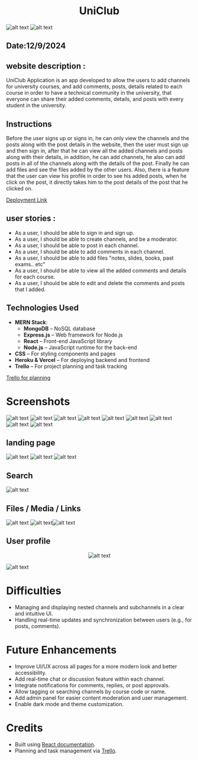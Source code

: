 
<h1 style="text-align:center;">UniClub</h1>

![alt text](img/UniClub_img/1.png)
![alt text](img/UniClub_img/2.png)
## Date:12/9/2024

## website description :
UniClub Application is an app developed to allow the users to add channels for university courses, and add comments, posts, details related to each course in order to have a technical community in the university, that everyone can share their added comments, details, and posts with every student in the university.

## Instructions
Before the user signs up or signs in, he can only view the channels and the posts along with the post details in the website, then the user must sign up and then sign in, after that he can view all the added channels and posts along with their details, in addition, he can add channels, he also can add posts in all of the channels along with the details of the post. Finally he can add files and see the files added by the other users. Also, there is a feature that the user can view his profile in order to see his added posts, when he click on the post, it directly takes him to the post details of the post that he clicked on.

 [Deployment Link](https://uni-club-frontend.vercel.app/)





## user stories :

- As a user, I should be able to sign in and sign up.
- As a user, I should be able to create channels, and be a moderator. 
- As a user, I should be able to post in each channel.
- As a user, I should be able to add comments in each channel.
- As a user, I should be able to add  files "notes, slides, books, past exams.. etc"
- As a user, I should be able to view all the added comments and details for each course.
- As a user, I should be able to edit and delete the comments and posts that I added.

## Technologies Used
* **MERN Stack**:
  - **MongoDB** – NoSQL database
  - **Express.js** – Web framework for Node.js
  - **React** – Front-end JavaScript library
  - **Node.js** – JavaScript runtime for the back-end
* **CSS** – For styling components and pages
* **Heroku & Vercel** – For deploying backend and frontend
* **Trello** – For project planning and task tracking

 [Trello for planning](https://trello.com/b/PkImCtGH/uniclub)

# Screenshots

![alt text](img/UniClub_img/1.png)
![alt text](img/UniClub_img/2.png)
![alt text](img/UniClub_img/3.png)
![alt text](img/UniClub_img/4.png)
![alt text](img/UniClub_img/about_us.png)
![alt text](img/UniClub_img/Our_Services.png)
![alt text](img/UniClub_img/sign_in.png)
![alt text](img/UniClub_img/sign_up.png)
![alt text](img/UniClub_img/Reset_Password.png)
## landing page
![alt text](img/UniClub_img/5.png)
![alt text](img/UniClub_img/6.png)
![alt text](img/UniClub_img/7.png)
## Search
![alt text](img/UniClub_img/8.png)
## Files / Media / Links 
![alt text](img/UniClub_img/file_1.png)
![alt text](img/UniClub_img/file_2.png)![alt text](img/UniClub_img/file_3.png)
## User profile
<p align="center">
  <img src="img/UniClub_img/9.2.png"align="center" alt="alt text" />
</p>

![alt text](img/UniClub_img/9.3.png)
# Difficulties
- Managing and displaying nested channels and subchannels in a clear and intuitive UI.
- Handling real-time updates and synchronization between users (e.g., for posts, comments).

# Future Enhancements
- Improve UI/UX across all pages for a more modern look and better accessibility.
- Add real-time chat or discussion feature within each channel.
- Integrate notifications for comments, replies, or post approvals.
- Allow tagging or searching channels by course code or name.
- Add admin panel for easier content moderation and user management.
- Enable dark mode and theme customization.

# Credits
* Built using [React documentation](https://reactjs.org/).
* Planning and task management via [Trello](https://trello.com/b/PkImCtGH/uniclub).

